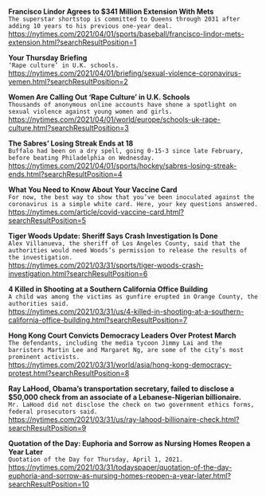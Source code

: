 **Francisco Lindor Agrees to $341 Million Extension With Mets**\
`The superstar shortstop is committed to Queens through 2031 after adding 10 years to his previous one-year deal.`\
https://nytimes.com/2021/04/01/sports/baseball/francisco-lindor-mets-extension.html?searchResultPosition=1

**Your Thursday Briefing**\
`‘Rape culture’ in U.K. schools.`\
https://nytimes.com/2021/04/01/briefing/sexual-violence-coronavirus-yemen.html?searchResultPosition=2

**Women Are Calling Out ‘Rape Culture’ in U.K. Schools**\
`Thousands of anonymous online accounts have shone a spotlight on sexual violence against young women and girls.`\
https://nytimes.com/2021/04/01/world/europe/schools-uk-rape-culture.html?searchResultPosition=3

**The Sabres’ Losing Streak Ends at 18**\
`Buffalo had been on a dry spell, going 0-15-3 since late February, before beating Philadelphia on Wednesday.`\
https://nytimes.com/2021/04/01/sports/hockey/sabres-losing-streak-ends.html?searchResultPosition=4

**What You Need to Know About Your Vaccine Card**\
`For now, the best way to show that you’ve been inoculated against the coronavirus is a simple white card. Here, your key questions answered.`\
https://nytimes.com/article/covid-vaccine-card.html?searchResultPosition=5

**Tiger Woods Update: Sheriff Says Crash Investigation Is Done**\
`Alex Villanueva, the sheriff of Los Angeles County, said that the authorities would need Woods’s permission to release the results of the investigation.`\
https://nytimes.com/2021/03/31/sports/tiger-woods-crash-investigation.html?searchResultPosition=6

**4 Killed in Shooting at a Southern California Office Building**\
`A child was among the victims as gunfire erupted in Orange County, the authorities said.`\
https://nytimes.com/2021/03/31/us/4-killed-in-shooting-at-a-southern-california-office-building.html?searchResultPosition=7

**Hong Kong Court Convicts Democracy Leaders Over Protest March**\
`The defendants, including the media tycoon Jimmy Lai and the barristers Martin Lee and Margaret Ng, are some of the city’s most prominent activists.`\
https://nytimes.com/2021/03/31/world/asia/hong-kong-democracy-protest.html?searchResultPosition=8

**Ray LaHood, Obama’s transportation secretary, failed to disclose a $50,000 check from an associate of a Lebanese-Nigerian billionaire.**\
`Mr. LaHood did not disclose the check on two government ethics forms, federal prosecutors said.`\
https://nytimes.com/2021/03/31/us/ray-lahood-billionaire-check.html?searchResultPosition=9

**Quotation of the Day: Euphoria and Sorrow as Nursing Homes Reopen a Year Later**\
`Quotation of the Day for Thursday, April 1, 2021.`\
https://nytimes.com/2021/03/31/todayspaper/quotation-of-the-day-euphoria-and-sorrow-as-nursing-homes-reopen-a-year-later.html?searchResultPosition=10

